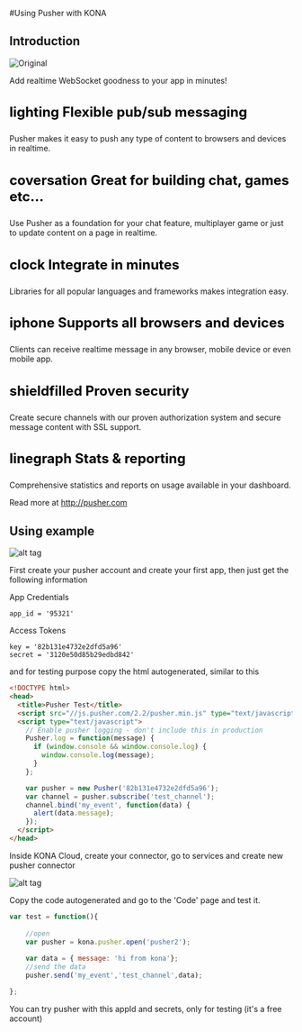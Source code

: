 
#Using Pusher with KONA

## Introduction




<img alt="Original" data-corsurl="https://s3.amazonaws.com/assets.heroku.com/addons.heroku.com/icons/108/original.png?1383868128" id="logo" src="https://s3.amazonaws.com/assets.heroku.com/addons.heroku.com/icons/108/original.png?1383868128">

Add realtime WebSocket goodness to your app in minutes!</span>

<div>


<h3 style="font-size: 18pt;color: black;">
<span class="icon custom_color">lighting</span>
<span class="title">
Flexible pub/sub messaging
</span>
</h3>

<p>Pusher makes it easy to push any type of content to browsers and devices in realtime.</p>


<h3 style="font-size: 18pt;color: black;">
<span class="icon custom_color">coversation</span>
<span class="title">
Great for building chat, games etc...
</span>
</h3>

<p>Use Pusher as a foundation for your chat feature, multiplayer game or just to update content on a page in realtime.</p>

</div>

<h3 style="font-size: 18pt;color: black;">
<span class="icon custom_color">clock</span>
<span class="title">
Integrate in minutes
</span>
</h3>

<p>Libraries for all popular languages and frameworks makes integration easy.</p>


<h3 style="font-size: 18pt;color: black;">
<span class="icon custom_color">iphone</span>
<span class="title">
Supports all browsers and devices
</span>
</h3>

<p>Clients can receive realtime message in any browser, mobile device or even mobile app.</p>


<h3 style="font-size: 18pt;color: black;">
<span class="icon custom_color">shieldfilled</span>
<span class="title">
Proven security
</span>
</h3>

<p>Create secure channels with our proven authorization system and secure message content with SSL support.</p>


<h3 style="font-size: 18pt;color: black;">
<span class="icon custom_color">linegraph</span>
<span class="title">
Stats &amp; reporting
</span>
</h3>

<p>Comprehensive statistics and reports on usage available in your dashboard.</p>


Read more at http://pusher.com


## Using example

![alt tag](http://i.imgur.com/ohxuXLQ.gif)


First create your pusher account and create your first app, then just get the following information

App Credentials
```
app_id = '95321'
```

Access Tokens
```
key = '82b131e4732e2dfd5a96'
secret = '3120e50d85b29edbd842'
```

and for testing purpose copy the html autogenerated, similar to this
```html
<!DOCTYPE html>
<head>
  <title>Pusher Test</title>
  <script src="//js.pusher.com/2.2/pusher.min.js" type="text/javascript"></script>
  <script type="text/javascript">
    // Enable pusher logging - don't include this in production
    Pusher.log = function(message) {
      if (window.console && window.console.log) {
        window.console.log(message);
      }
    };

    var pusher = new Pusher('82b131e4732e2dfd5a96');
    var channel = pusher.subscribe('test_channel');
    channel.bind('my_event', function(data) {
      alert(data.message);
    });
  </script>
</head>
```

Inside KONA Cloud, create your connector, go to services and create new pusher connector

![alt tag](http://i.imgur.com/JDOVHBd.png)

Copy the code autogenerated and go to the 'Code' page and test it.

```js
var test = function(){
    
    //open 
    var pusher = kona.pusher.open('pusher2'); 
    
    var data = { message: 'hi from kona'};
    //send the data
    pusher.send('my_event','test_channel',data);

};
```

You can try pusher with this appId and secrets, only for testing (it's a free account)


